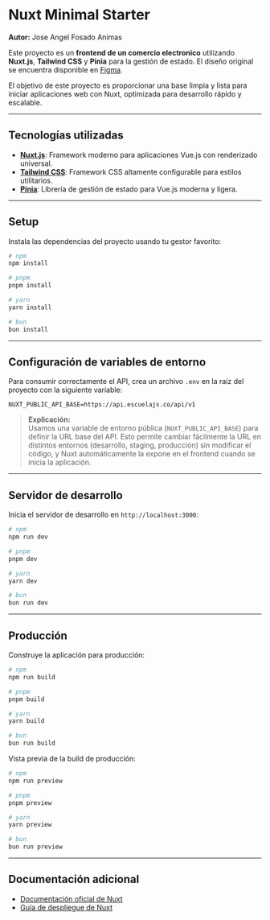 # Nuxt Minimal Starter

**Autor:** Jose Angel Fosado Animas

Este proyecto es un **frontend de un comercio electronico** utilizando **Nuxt.js**, **Tailwind CSS** y **Pinia** para la gestión de estado. El diseño original se encuentra disponible en [Figma](https://www.figma.com/design/Zg5PMdriPXzOCBVqIVrUdy/PropuestaWeb?node-id=4215-7255&p=f&t=cjyPy0iBc2lt1S7w-0).

El objetivo de este proyecto es proporcionar una base limpia y lista para iniciar aplicaciones web con Nuxt, optimizada para desarrollo rápido y escalable.

---

## Tecnologías utilizadas

- **[Nuxt.js](https://nuxt.com/)**: Framework moderno para aplicaciones Vue.js con renderizado universal.
- **[Tailwind CSS](https://tailwindcss.com/)**: Framework CSS altamente configurable para estilos utilitarios.
- **[Pinia](https://pinia.vuejs.org/)**: Librería de gestión de estado para Vue.js moderna y ligera.

---

## Setup

Instala las dependencias del proyecto usando tu gestor favorito:

```bash
# npm
npm install

# pnpm
pnpm install

# yarn
yarn install

# bun
bun install
```

---

## Configuración de variables de entorno

Para consumir correctamente el API, crea un archivo `.env` en la raíz del proyecto con la siguiente variable:

```env
NUXT_PUBLIC_API_BASE=https://api.escuelajs.co/api/v1
```

> **Explicación:**  
> Usamos una variable de entorno pública (`NUXT_PUBLIC_API_BASE`) para definir la URL base del API. Esto permite cambiar fácilmente la URL en distintos entornos (desarrollo, staging, producción) sin modificar el código, y Nuxt automáticamente la expone en el frontend cuando se inicia la aplicación.

---

## Servidor de desarrollo

Inicia el servidor de desarrollo en `http://localhost:3000`:

```bash
# npm
npm run dev

# pnpm
pnpm dev

# yarn
yarn dev

# bun
bun run dev
```

---

## Producción

Construye la aplicación para producción:

```bash
# npm
npm run build

# pnpm
pnpm build

# yarn
yarn build

# bun
bun run build
```

Vista previa de la build de producción:

```bash
# npm
npm run preview

# pnpm
pnpm preview

# yarn
yarn preview

# bun
bun run preview
```

---

## Documentación adicional

- [Documentación oficial de Nuxt](https://nuxt.com/docs/getting-started/introduction)  
- [Guía de despliegue de Nuxt](https://nuxt.com/docs/getting-started/deployment)
